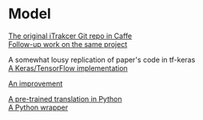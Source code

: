 # Model

[The original iTrakcer Git repo in Caffe](https://github.com/CSAILVision/GazeCapture)<br/>
[Follow-up work on the same project](https://github.com/harini-kannan/EyeTrackerDemo)<br/>

A somewhat lousy replication of paper's code in tf-keras<br/>
[A Keras/TensorFlow implementation](https://github.com/gdubrg/Eye-Tracking-for-Everyone)<br/>

[An improvement](https://github.com/hugochan/Eye-Tracker)<br/>

[A pre-trained translation in Python](https://github.com/oveddan/runwayml-gazecapture)<br/>
[A Python wrapper](https://github.com/ms234/iTrackerWrapper)

